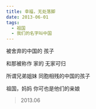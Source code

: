 ```yaml
---
title: 幸福，无处落脚
date: 2013-06-01
tags:
  - 祖国
  - 我们的名字叫中国
---
```


被舍弃的中国的
孩子

和那被称作
家的
无家可归
<!--more-->
所谓兄弟姐妹
同胞相残的中国的孩子

祖国，妈妈
你可也是他们的亲娘

> 2013.06